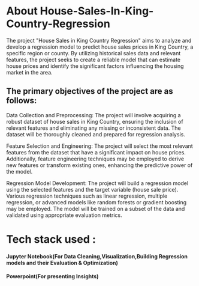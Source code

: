 # About House-Sales-In-King-Country-Regression
The project "House Sales in King Country Regression" aims to analyze and develop a regression model to predict house sales prices in King Country, a specific region or county. By utilizing historical sales data and relevant features, the project seeks to create a reliable model that can estimate house prices and identify the significant factors influencing the housing market in the area.

## The primary objectives of the project are as follows:

Data Collection and Preprocessing: The project will involve acquiring a robust dataset of house sales in King Country, ensuring the inclusion of relevant features and eliminating any missing or inconsistent data. The dataset will be thoroughly cleaned and prepared for regression analysis.

Feature Selection and Engineering: The project will select the most relevant features from the dataset that have a significant impact on house prices. Additionally, feature engineering techniques may be employed to derive new features or transform existing ones, enhancing the predictive power of the model.

Regression Model Development: The project will build a regression model using the selected features and the target variable (house sale price). Various regression techniques such as linear regression, multiple regression, or advanced models like random forests or gradient boosting may be employed. The model will be trained on a subset of the data and validated using appropriate evaluation metrics.
# Tech stack used : 
#### Jupyter Notebook(For Data Cleaning,Visualization,Building Regression models and their Evaluation & Optimization)
#### Powerpoint(For presenting Insights)
